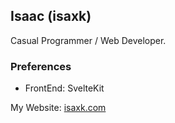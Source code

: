 
## Isaac (isaxk)

Casual Programmer / Web Developer.

### Preferences

- FrontEnd: SvelteKit

My Website: [isaxk.com](https://www.isaxk.com)
